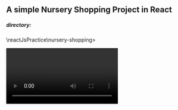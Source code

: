 ## A simple Nursery Shopping Project in React

##### directory:
<coed>\reactJsPractice\nursery-shopping></code>

<video controls src="Nursery_Project.mp4" title="Title" ></video>